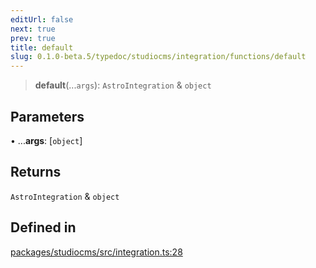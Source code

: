 ```yaml
---
editUrl: false
next: true
prev: true
title: default
slug: 0.1.0-beta.5/typedoc/studiocms/integration/functions/default
---
```


> **default**(...`args`): `AstroIntegration` & `object`

## Parameters

• ...**args**: \[`object`]

## Returns

`AstroIntegration` & `object`

## Defined in

[packages/studiocms/src/integration.ts:28](https://github.com/astrolicious/studiocms/tree/main/packages/studiocms/src/integration.ts#L28)
